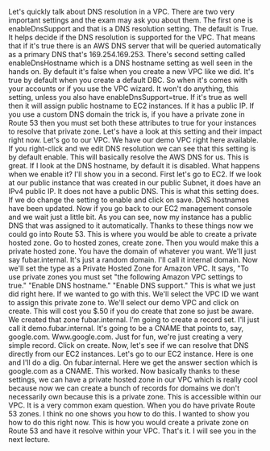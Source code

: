 
<v Narrator>Let's quickly talk about DNS resolution</v>
in a VPC.
There are two very important settings
and the exam may ask you about them.
The first one is enableDnsSupport
and that is a DNS resolution setting.
The default is True.
It helps decide if the DNS resolution
is supported for the VPC.
That means that if it's true there is an AWS DNS server
that will be queried automatically as a primary DNS
that's 169.254.169.253.
There's second setting called enableDnsHostname which is
a DNS hostname setting as well seen in the hands on.
By default it's false when you create a new VPC like we did.
It's true by default when you create a default DBC.
So when it's comes with your accounts
or if you use the VPC wizard.
It won't do anything, this setting,
unless you also have enableDnsSupport=true.
If it's true as well then it will assign public hostname
to EC2 instances.
If it has a public IP.
If you use a custom DNS domain the trick is,
if you have a private zone in Route 53 then you
must set both these attributes to true for your instances
to resolve that private zone.
Let's have a look at this setting
and their impact right now.
Let's go to our VPC.
We have our demo VPC right here available.
If you right-click and we edit DNS resolution we
can see that this setting is by default enable.
This will basically resolve the AWS DNS for us.
This is great.
If I look at the DNS hostname, by default it is disabled.
What happens when we enable it?
I'll show you in a second.
First let's go to EC2.
If we look at our public instance that was created
in our public Subnet, it does have an IPv4 public IP.
It does not have a public DNS.
This is what this setting does.
If we do change the setting to enable and click on save.
DNS hostnames have been updated.
Now if you go back to our EC2 management console
and we wait just a little bit.
As you can see, now my instance has a public DNS
that was assigned to it automatically.
Thanks to these things now we could go into Route 53.
This is where you would be able to create
a private hosted zone.
Go to hosted zones, create zone.
Then you would make this a private hosted zone.
You have the domain of whatever you want.
We'll just say fubar.internal.
It's just a random domain.
I'll call it internal domain.
Now we'll set the type as a Private Hosted Zone
for Amazon VPC.
It says, "To use private zones you must set
"the following Amazon VPC settings to true."
"Enable DNS hostname."
"Enable DNS support."
This is what we just did right here.
If we wanted to go with this.
We'll select the VPC ID we want to assign
this private zone to.
We'll select our demo VPC and click on create.
This will cost you $.50 if you do create
that zone so just be aware.
We created that zone fubar.internal.
I'm going to create a record set.
I'll just call it demo.fubar.internal.
It's going to be a CNAME that points to, say, google.com.
Www.google.com.
Just for fun, we're just creating a very simple record.
Click on create.
Now, let's see if we can resolve that DNS directly
from our EC2 instances.
Let's go to our EC2 instance.
Here is one and I'll do a dig.
On fubar.internal.
Here we get the answer section
which is google.com as a CNAME.
This worked.
Now basically thanks to these settings,
we can have a private hosted zone in our VPC
which is really cool because now we can create a bunch
of records for domains we don't necessarily own
because this is a private zone.
This is accessible within our VPC.
It is a very common exam question.
When you do have private Route 53 zones.
I think no one shows you how to do this.
I wanted to show you how to do this right now.
This is how you would create a private zone on Route 53
and have it resolve within your VPC.
That's it.
I will see you in the next lecture.